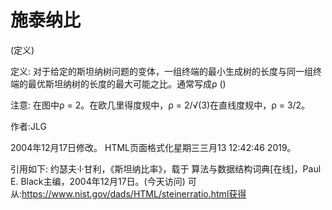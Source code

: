 # 施泰纳比


(定义)



定义:
对于给定的斯坦纳树问题的变体，一组终端的最小生成树的长度与同一组终端的最优斯坦纳树的长度的最大可能之比。通常写成ρ ()



注意:
在图中ρ = 2。在欧几里得度规中，ρ = 2/√(3)在直线度规中，ρ = 3/2。


作者:JLG







2004年12月17日修改。
HTML页面格式化星期三三月13 12:42:46 2019。



引用如下:
约瑟夫·l·甘利，《斯坦纳比率》，载于
算法与数据结构词典[在线]，Paul E. Black主编，2004年12月17日。(今天访问)
可从:https://www.nist.gov/dads/HTML/steinerratio.html获得